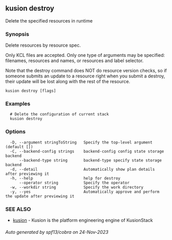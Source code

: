 ## kusion destroy

Delete the specified resources in runtime

### Synopsis

Delete resources by resource spec.

 Only KCL files are accepted. Only one type of arguments may be specified: filenames, resources and names, or resources and label selector.

 Note that the destroy command does NOT do resource version checks, so if someone submits an update to a resource right when you submit a destroy, their update will be lost along with the rest of the resource.

```
kusion destroy [flags]
```

### Examples

```
  # Delete the configuration of current stack
  kusion destroy
```

### Options

```
  -D, --argument stringToString   Specify the top-level argument (default [])
  -C, --backend-config strings    backend-config config state storage backend
      --backend-type string       backend-type specify state storage backend
  -d, --detail                    Automatically show plan details after previewing it
  -h, --help                      help for destroy
      --operator string           Specify the operator
  -w, --workdir string            Specify the work directory
  -y, --yes                       Automatically approve and perform the update after previewing it
```

### SEE ALSO

* [kusion](kusion.md)	 - Kusion is the platform engineering engine of KusionStack

###### Auto generated by spf13/cobra on 24-Nov-2023
